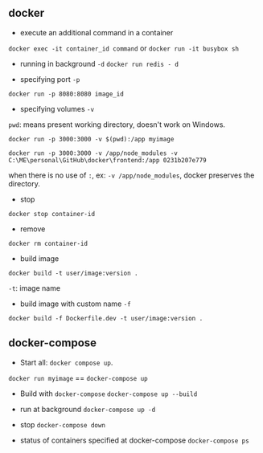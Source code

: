 ## docker

- execute an additional command in a container

`docker exec -it container_id command`
or
`docker run -it busybox sh`

- running in background `-d`
`docker run redis - d`

- specifying port `-p`

`docker run -p 8080:8080 image_id`

- specifying volumes `-v`

`pwd`: means present working directory, doesn't work on Windows. 

`docker run -p 3000:3000 -v $(pwd):/app myimage`

`docker run -p 3000:3000 -v /app/node_modules -v C:\ME\personal\GitHub\docker\frontend:/app 0231b207e779                                       `

when there is no use of `:`, ex: `-v /app/node_modules`, docker preserves the directory.
- stop

`docker stop container-id`

- remove

`docker rm container-id`

- build image

`docker build -t user/image:version .`

`-t`: image name

- build image with custom name `-f`

`docker build -f Dockerfile.dev -t user/image:version .`

## docker-compose

- Start all: `docker compose up`.

`docker run myimage` == `docker-compose up`

- Build with `docker-compose`
`docker-compose up --build`

- run at background 
`docker-compose up -d`

- stop 
`docker-compose down`

- status of containers specified at docker-compose
`docker-compose ps`